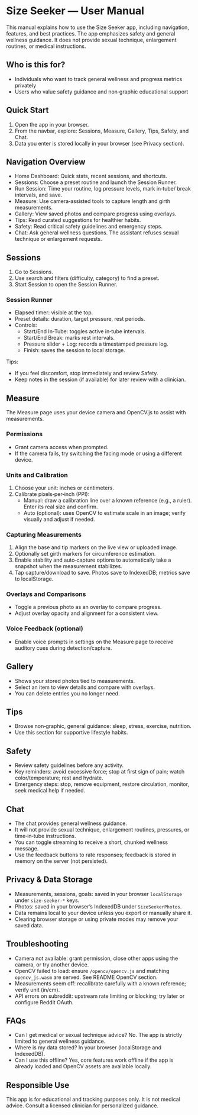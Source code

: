 # Size Seeker — User Manual

This manual explains how to use the Size Seeker app, including navigation, features, and best practices. The app emphasizes safety and general wellness guidance. It does not provide sexual technique, enlargement routines, or medical instructions.

## Who is this for?
- Individuals who want to track general wellness and progress metrics privately
- Users who value safety guidance and non‑graphic educational support

## Quick Start
1) Open the app in your browser.
2) From the navbar, explore: Sessions, Measure, Gallery, Tips, Safety, and Chat.
3) Data you enter is stored locally in your browser (see Privacy section).

## Navigation Overview
- Home Dashboard: Quick stats, recent sessions, and shortcuts.
- Sessions: Choose a preset routine and launch the Session Runner.
- Run Session: Time your routine, log pressure levels, mark in‑tube/ break intervals, and save.
- Measure: Use camera‑assisted tools to capture length and girth measurements.
- Gallery: View saved photos and compare progress using overlays.
- Tips: Read curated suggestions for healthier habits.
- Safety: Read critical safety guidelines and emergency steps.
- Chat: Ask general wellness questions. The assistant refuses sexual technique or enlargement requests.

## Sessions
1) Go to Sessions.
2) Use search and filters (difficulty, category) to find a preset.
3) Start Session to open the Session Runner.

### Session Runner
- Elapsed timer: visible at the top.
- Preset details: duration, target pressure, rest periods.
- Controls:
  - Start/End In‑Tube: toggles active in‑tube intervals.
  - Start/End Break: marks rest intervals.
  - Pressure slider + Log: records a timestamped pressure log.
  - Finish: saves the session to local storage.

Tips:
- If you feel discomfort, stop immediately and review Safety.
- Keep notes in the session (if available) for later review with a clinician.

## Measure
The Measure page uses your device camera and OpenCV.js to assist with measurements.

### Permissions
- Grant camera access when prompted.
- If the camera fails, try switching the facing mode or using a different device.

### Units and Calibration
1) Choose your unit: inches or centimeters.
2) Calibrate pixels‑per‑inch (PPI):
   - Manual: draw a calibration line over a known reference (e.g., a ruler). Enter its real size and confirm.
   - Auto (optional): uses OpenCV to estimate scale in an image; verify visually and adjust if needed.

### Capturing Measurements
1) Align the base and tip markers on the live view or uploaded image.
2) Optionally set girth markers for circumference estimation.
3) Enable stability and auto‑capture options to automatically take a snapshot when the measurement stabilizes.
4) Tap capture/download to save. Photos save to IndexedDB; metrics save to localStorage.

### Overlays and Comparisons
- Toggle a previous photo as an overlay to compare progress.
- Adjust overlay opacity and alignment for a consistent view.

### Voice Feedback (optional)
- Enable voice prompts in settings on the Measure page to receive auditory cues during detection/capture.

## Gallery
- Shows your stored photos tied to measurements.
- Select an item to view details and compare with overlays.
- You can delete entries you no longer need.

## Tips
- Browse non‑graphic, general guidance: sleep, stress, exercise, nutrition.
- Use this section for supportive lifestyle habits.

## Safety
- Review safety guidelines before any activity.
- Key reminders: avoid excessive force; stop at first sign of pain; watch color/temperature; rest and hydrate.
- Emergency steps: stop, remove equipment, restore circulation, monitor, seek medical help if needed.

## Chat
- The chat provides general wellness guidance.
- It will not provide sexual technique, enlargement routines, pressures, or time‑in‑tube instructions.
- You can toggle streaming to receive a short, chunked wellness message.
- Use the feedback buttons to rate responses; feedback is stored in memory on the server (not persisted).

## Privacy & Data Storage
- Measurements, sessions, goals: saved in your browser `localStorage` under `size-seeker-*` keys.
- Photos: saved in your browser’s IndexedDB under `SizeSeekerPhotos`.
- Data remains local to your device unless you export or manually share it.
- Clearing browser storage or using private modes may remove your saved data.

## Troubleshooting
- Camera not available: grant permission, close other apps using the camera, or try another device.
- OpenCV failed to load: ensure `/opencv/opencv.js` and matching `opencv_js.wasm` are served. See README OpenCV section.
- Measurements seem off: recalibrate carefully with a known reference; verify unit (in/cm).
- API errors on subreddit: upstream rate limiting or blocking; try later or configure Reddit OAuth.

## FAQs
- Can I get medical or sexual technique advice? No. The app is strictly limited to general wellness guidance.
- Where is my data stored? In your browser (localStorage and IndexedDB).
- Can I use this offline? Yes, core features work offline if the app is already loaded and OpenCV assets are available locally.

## Responsible Use
This app is for educational and tracking purposes only. It is not medical advice. Consult a licensed clinician for personalized guidance.

